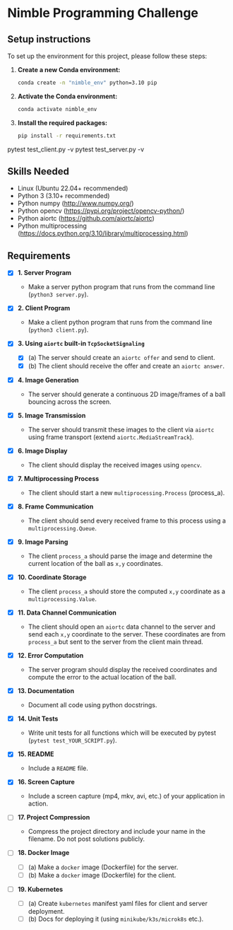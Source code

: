 # Nimble Programming Challenge

## Setup instructions

To set up the environment for this project, please follow these steps:

1. **Create a new Conda environment:**
   ```bash
   conda create -n "nimble_env" python=3.10 pip
   ```

2. **Activate the Conda environment:**
   ```bash
   conda activate nimble_env
   ```

3. **Install the required packages:**
   ```bash
   pip install -r requirements.txt
   ```

pytest test_client.py -v
pytest test_server.py -v

## Skills Needed
- Linux (Ubuntu 22.04+ recommended)
- Python 3 (3.10+ recommended)
- Python numpy (http://www.numpy.org/)
- Python opencv (https://pypi.org/project/opencv-python/)
- Python aiortc (https://github.com/aiortc/aiortc)
- Python multiprocessing (https://docs.python.org/3.10/library/multiprocessing.html)

## Requirements

- [x] **1. Server Program**
  - Make a server python program that runs from the command line (`python3 server.py`).

- [x] **2. Client Program**
  - Make a client python program that runs from the command line (`python3 client.py`).

- [x] **3. Using `aiortc` built-in `TcpSocketSignaling`**
  - [x] (a) The server should create an `aiortc offer` and send to client.
  - [x] (b) The client should receive the offer and create an `aiortc answer`.

- [x] **4. Image Generation**
  - The server should generate a continuous 2D image/frames of a ball bouncing across the screen.

- [x] **5. Image Transmission**
  - The server should transmit these images to the client via `aiortc` using frame transport (extend `aiortc.MediaStreamTrack`).

- [x] **6. Image Display**
  - The client should display the received images using `opencv`.

- [x] **7. Multiprocessing Process**
  - The client should start a new `multiprocessing.Process` (process_a).

- [x] **8. Frame Communication**
  - The client should send every received frame to this process using a `multiprocessing.Queue`.

- [x] **9. Image Parsing**
  - The client `process_a` should parse the image and determine the current location of the ball as `x,y` coordinates.

- [x] **10. Coordinate Storage**
  - The client `process_a` should store the computed `x,y` coordinate as a `multiprocessing.Value`.

- [x] **11. Data Channel Communication**
  - The client should open an `aiortc` data channel to the server and send each `x,y` coordinate to the server. These coordinates are from `process_a` but sent to the server from the client main thread.

- [x] **12. Error Computation**
  - The server program should display the received coordinates and compute the error to the actual location of the ball.

- [x] **13. Documentation**
  - Document all code using python docstrings.

- [x] **14. Unit Tests**
  - Write unit tests for all functions which will be executed by pytest (`pytest test_YOUR_SCRIPT.py`).

- [x] **15. README**
  - Include a `README` file.

- [x] **16. Screen Capture**
  - Include a screen capture (mp4, mkv, avi, etc.) of your application in action.

- [ ] **17. Project Compression**
  - Compress the project directory and include your name in the filename. Do not post solutions publicly.

- [ ] **18. Docker Image**
  - [ ] (a) Make a `docker` image (Dockerfile) for the server.
  - [ ] (b) Make a `docker` image (Dockerfile) for the client.

- [ ] **19. Kubernetes**
  - [ ] (a) Create `kubernetes` manifest yaml files for client and server deployment.
  - [ ] (b) Docs for deploying it (using `minikube/k3s/microk8s` etc.).